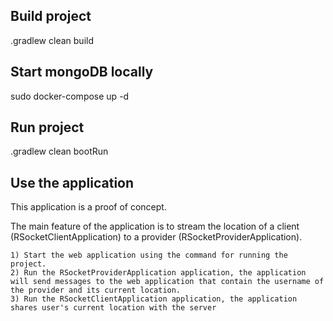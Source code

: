 ## Build project

.gradlew clean build

## Start mongoDB locally

sudo docker-compose up -d

## Run project

.gradlew clean bootRun

## Use the application

This application is a proof of concept.

The main feature of the application is to stream the location of a client (RSocketClientApplication) to a
provider (RSocketProviderApplication).

    1) Start the web application using the command for running the project.
    2) Run the RSocketProviderApplication application, the application will send messages to the web application that contain the username of the provider and its current location.
    3) Run the RSocketClientApplication application, the application shares user's current location with the server

